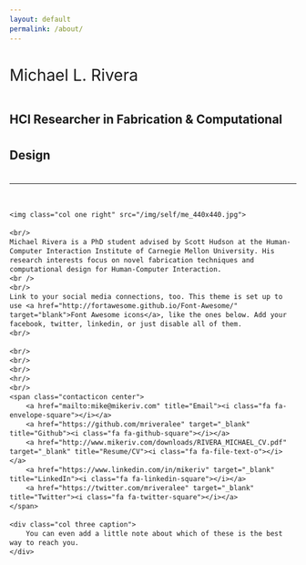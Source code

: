 ```yaml
---
layout: default
permalink: /about/
---
```

<div class="header-bar">
  <h1 style="font-weight: 400;">Michael L. Rivera</h1>
  <h2 style="line-height:3.0em">HCI Researcher in Fabrication &amp; Computational Design</h2>
  <hr>
</div>
<br/>

<div class="post">
  <article class="post-content">

	<img class="col one right" src="/img/self/me_440x440.jpg">

	<br/>
	Michael Rivera is a PhD student advised by Scott Hudson at the Human-Computer Interaction Institute of Carnegie Mellon University. His research interests focus on novel fabrication techniques and computational design for Human-Computer Interaction.  
	<br />
	<br/>
	Link to your social media connections, too. This theme is set up to use <a href="http://fortawesome.github.io/Font-Awesome/" target="blank">Font Awesome icons</a>, like the ones below. Add your facebook, twitter, linkedin, or just disable all of them.
	<br/>

	<br/>
	<br/>
	<br/>
	<hr/>
	<br/>
	<span class="contacticon center">
		<a href="mailto:mike@mikeriv.com" title="Email"><i class="fa fa-envelope-square"></i></a>
		<a href="https://github.com/mriveralee" target="_blank" title="Github"><i class="fa fa-github-square"></i></a>
		<a href="http://www.mikeriv.com/downloads/RIVERA_MICHAEL_CV.pdf" target="_blank" title="Resume/CV"><i class="fa fa-file-text-o"></i></a>
		<a href="https://www.linkedin.com/in/mikeriv" target="_blank" title="LinkedIn"><i class="fa fa-linkedin-square"></i></a>
		<a href="https://twitter.com/mriveralee" target="_blank" title="Twitter"><i class="fa fa-twitter-square"></i></a>
	</span>

	<div class="col three caption">
		You can even add a little note about which of these is the best way to reach you.
	</div>

  </article>

</div>
